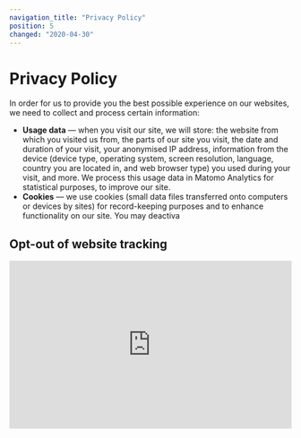 ```yaml
---
navigation_title: "Privacy Policy"
position: 5
changed: "2020-04-30"
---
```


# Privacy Policy

In order for us to provide you the best possible experience on our websites, we need to collect and process certain information:

* **Usage data** — when you visit our site, we will store: the website from which you visited us from, the parts of our site you visit, the date and duration of your visit, your anonymised IP address, information from the device (device type, operating system, screen resolution, language, country you are located in, and web browser type) you used during your visit, and more. We process this usage data in Matomo Analytics for statistical purposes, to improve our site.
* **Cookies** — we use cookies (small data files transferred onto computers or devices by sites) for record-keeping purposes and to enhance functionality on our site. You may deactiva

## Opt-out of website tracking


<iframe
        style="border: 0; height: 300px; width: 100%;"
        src="https://adg-analytics.nothing.ch/index.php?module=CoreAdminHome&action=optOut&language=de&fontColor=272727&fontSize=20px&fontFamily=sans-serif"
        ></iframe>
